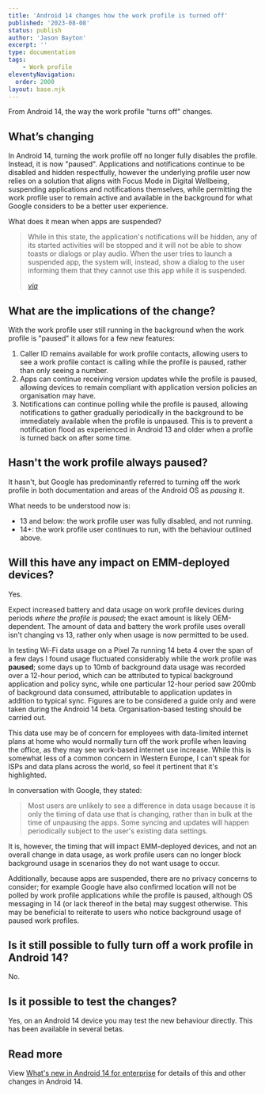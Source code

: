 ```yaml
---
title: 'Android 14 changes how the work profile is turned off'
published: '2023-08-08'
status: publish
author: 'Jason Bayton'
excerpt: ''
type: documentation
tags: 
    - Work profile
eleventyNavigation:
  order: 2000
layout: base.njk
---
```

From Android 14, the way the work profile "turns off" changes.

## What’s changing

In Android 14, turning the work profile off no longer fully disables the profile. Instead, it is now "paused". Applications and notifications continue to be disabled and hidden respectfully, however the underlying profile user now relies on a solution that aligns with Focus Mode in Digital Wellbeing, suspending applications and notifications themselves, while permitting the work profile user to remain active and available in the background for what Google considers to be a better user experience.

What does it mean when apps are suspended?

> While in this state, the application's notifications will be hidden, any of its started activities will be stopped and it will not be able to show toasts or dialogs or play audio. When the user tries to launch a suspended app, the system will, instead, show a dialog to the user informing them that they cannot use this app while it is suspended.
>
> [_via_](https://developer.android.com/reference/android/content/pm/PackageManager#isPackageSuspended())

## What are the implications of the change?

With the work profile user still running in the background when the work profile is "paused" it allows for a few new features:

1. Caller ID remains available for work profile contacts, allowing users to see a work profile contact is calling while the profile is paused, rather than only seeing a number.
2. Apps can continue receiving version updates while the profile is paused, allowing devices to remain compliant with application version policies an organisation may have.
3. Notifications can continue polling while the profile is paused, allowing notifications to gather gradually periodically in the background to be immediately available when the profile is unpaused. This is to prevent a notification flood as experienced in Android 13 and older when a profile is turned back on after some time.

## Hasn't the work profile always paused?

It hasn't, but Google has predominantly referred to turning off the work profile in both documentation and areas of the Android OS as _pausing_ it. 

What needs to be understood now is:

- 13 and below: the work profile user was fully disabled, and not running.
- 14+: the work profile user continues to run, with the behaviour outlined above.

## Will this have any impact on EMM-deployed devices?

Yes.

Expect increased battery and data usage on work profile devices during periods _where the profile is paused_; the exact amount is likely OEM-dependent. The amount of data and battery the work profile uses overall isn't changing vs 13, rather only when usage is now permitted to be used.

In testing Wi-Fi data usage on a Pixel 7a running 14 beta 4 over the span of a few days I found usage fluctuated considerably while the work profile was **paused**; some days up to 10mb of background data usage was recorded over a 12-hour period, which can be attributed to typical background application and policy sync, while one particular 12-hour period saw 200mb of background data consumed, attributable to application updates in addition to typical sync. Figures are to be considered a guide only and were taken during the Android 14 beta. Organisation-based testing should be carried out.

This data use may be of concern for employees with data-limited internet plans at home who would normally turn off the work profile when leaving the office, as they may see work-based internet use increase. While this is somewhat less of a common concern in Western Europe, I can't speak for ISPs and data plans across the world, so feel it pertinent that it's highlighted.

In conversation with Google, they stated:

> Most users are unlikely to see a difference in data usage because it is only the timing of data use that is changing, rather than in bulk at the time of unpausing the apps. Some syncing and updates will happen periodically subject to the user's existing data settings.

It is, however, the timing that will impact EMM-deployed devices, and not an overall change in data usage, as work profile users can no longer block background usage in scenarios they do not want usage to occur.

Additionally, because apps are suspended, there are no privacy concerns to consider; for example Google have also confirmed location will not be polled by work profile applications while the profile is paused, although OS messaging in 14 (or lack thereof in the beta) may suggest otherwise. This may be beneficial to reiterate to users who notice background usage of paused work profiles.

## Is it still possible to fully turn off a work profile in Android 14?

No.

## Is it possible to test the changes?

Yes, on an Android 14 device you may test the new behaviour directly. This has been available in several betas.

## Read more

View [What's new in Android 14 for enterprise](/blog/2023/04/android-enterprise-in-android-14/) for details of this and other changes in Android 14.
